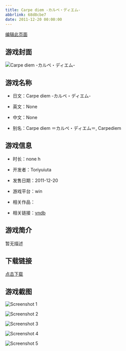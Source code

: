 ```yaml
---
title: Carpe diem -カルペ・ディエム-
abbrlink: 68d8cbe7
date: 2011-12-20 00:00:00
---
```

[编辑此页面](https://github.com/ACG-3/ADV3-source/blob/main/source/_posts/games/Carpe%20Diem.md)

## 游戏封面

![Carpe diem -カルペ・ディエム-](https%3A//pan.timero.xyz/onedrive/img_lib_001/Carpe%20Diem_cover.avif)


## 游戏名称

- 日文：Carpe diem -カルペ・ディエム-
- 英文：None
- 中文：None

- 别名：Carpe diem ＝カルペ・ディエム＝, Carpediem


## 游戏信息

- 时长：none h
- 开发者：Toriyuiuta
- 发售日期：2011-12-20
- 游戏平台：win
- 相关作品：

- 相关链接：[vndb](https://vndb.org/v11629)


## 游戏简介

暂无描述


## 下载链接

[点击下载](https://pan.timero.xyz/onedrive/adv_lib_001/Carpe%20Diem)


## 游戏截图


![Screenshot 1](https%3A//pan.timero.xyz/onedrive/img_lib_001/Carpe%20Diem_Screenshot_1.avif)

![Screenshot 2](https%3A//pan.timero.xyz/onedrive/img_lib_001/Carpe%20Diem_Screenshot_2.avif)

![Screenshot 3](https%3A//pan.timero.xyz/onedrive/img_lib_001/Carpe%20Diem_Screenshot_3.avif)

![Screenshot 4](https%3A//pan.timero.xyz/onedrive/img_lib_001/Carpe%20Diem_Screenshot_4.avif)

![Screenshot 5](https%3A//pan.timero.xyz/onedrive/img_lib_001/Carpe%20Diem_Screenshot_5.avif)

